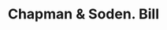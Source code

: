 ---
doi: 10.7916/D8281KKF
date_other: '1910'
date_other_textual: '1910'
form: printed ephemera
genre:
- Invoices
name:
- Chapman & Soden
object_in_context_url: https://biggert.cul.columbia.edu/items/view/ave_biggert_00353
subject_hierarchical_geographic:
- Boston, Massachusetts, United States
subject_name:
- Chapman & Soden
title: Chapman & Soden. Bill
sort_title: Chapman & Soden. Bill
call_number: ave_biggert_00353
coordinates:
- 42.35805555555556,-71.06361111111111
pid: ave_biggert_00353
identifiers: ave_biggert_00353
canvas_id: ldpd:395627
permalink: "/items/ave_biggert_00353/"
layout: iiif-image-page
---